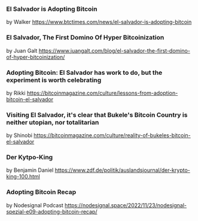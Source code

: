 ### El Salvador is Adopting Bitcoin 
by Walker
https://www.btctimes.com/news/el-salvador-is-adopting-bitcoin

### El Salvador, The First Domino Of Hyper Bitcoinization
by Juan Galt
https://www.juangalt.com/blog/el-salvador-the-first-domino-of-hyper-bitcoinization/

### Adopting Bitcoin: El Salvador has work to do, but the experiment is worth celebrating
by Rikki
https://bitcoinmagazine.com/culture/lessons-from-adoption-bitcoin-el-salvador

### Visiting El Salvador, it's clear that Bukele's Bitcoin Country is neither utopian, nor totalitarian
by Shinobi
https://bitcoinmagazine.com/culture/reality-of-bukeles-bitcoin-el-salvador

### Der Kytpo-King
by Benjamin Daniel
https://www.zdf.de/politik/auslandsjournal/der-krypto-king-100.html

### Adopting Bitcoin Recap
by Nodesignal Podcast
https://nodesignal.space/2022/11/23/nodesignal-spezial-e09-adopting-bitcoin-recap/
